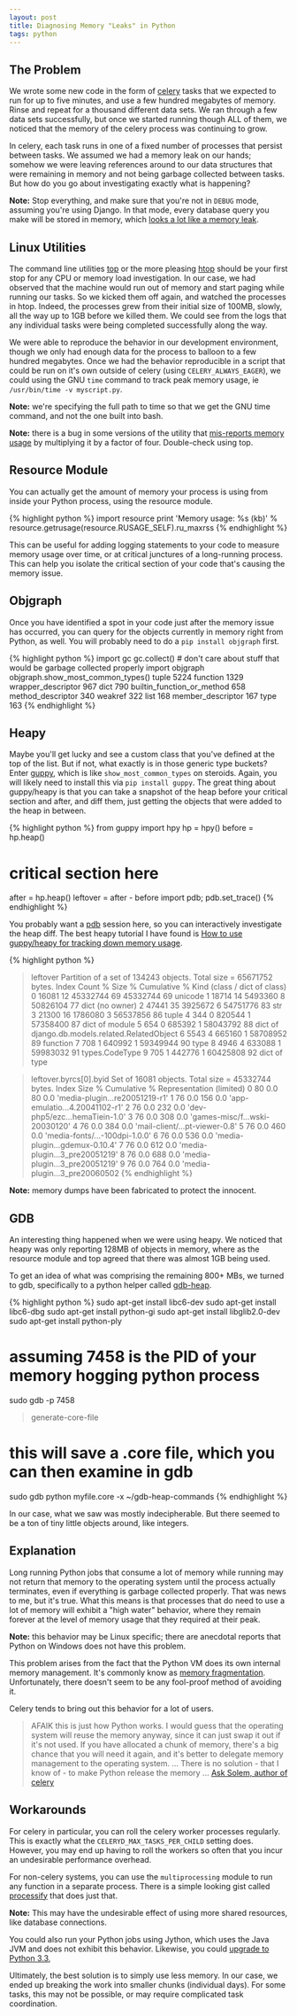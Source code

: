 ```yaml
---
layout: post
title: Diagnosing Memory "Leaks" in Python
tags: python
---
```


## The Problem

We wrote some new code in the form of [celery](https://github.com/celery/celery) tasks that we expected to run for up to five minutes, and use a few hundred megabytes of memory. Rinse and repeat for a thousand different data sets. We ran through a few data sets successfully, but once we started running though ALL of them, we noticed that the memory of the celery process was continuing to grow.

In celery, each task runs in one of a fixed number of processes that persist between tasks. We assumed we had a memory leak on our hands; somehow we were leaving references around to our data structures that were remaining in memory and not being garbage collected between tasks. But how do you go about investigating exactly what is happening?

**Note:** Stop everything, and make sure that you're not in `DEBUG` mode, assuming you're using Django. In that mode, every database query you make will be stored in memory, which [looks a lot like a memory leak](https://docs.djangoproject.com/en/dev/faq/models/#why-is-django-leaking-memory).

## Linux Utilities

The command line utilities [top](http://linux.about.com/od/commands/l/blcmdl1_top.htm) or the more pleasing [htop](http://htop.sourceforge.net/) should be your first stop for any CPU or memory load investigation. In our case, we had observed that the machine would run out of memory and start paging while running our tasks. So we kicked them off again, and watched the processes in htop. Indeed, the processes grew from their initial size of 100MB, slowly, all the way up to 1GB before we killed them. We could see from the logs that any individual tasks were being completed successfully along the way.

We were able to reproduce the behavior in our development environment, though we only had enough data for the process to balloon to a few hundred megabytes. Once we had the behavior reproducible in a script that could be run on it's own outside of celery (using `CELERY_ALWAYS_EAGER`), we could using the GNU `time` command to track peak memory usage, ie `/usr/bin/time -v myscript.py`.

**Note:** we're specifying the full path to time so that we get the GNU time command, and not the one built into bash.

**Note:** there is a bug in some versions of the utility that [mis-reports memory usage](https://bugzilla.redhat.com/show_bug.cgi?id=702826) by multiplying it by a factor of four. Double-check using top.

## Resource Module

You can actually get the amount of memory your process is using from inside your Python process, using the resource module.

{% highlight python %}
import resource
print 'Memory usage: %s (kb)' % resource.getrusage(resource.RUSAGE_SELF).ru_maxrss
{% endhighlight %}

This can be useful for adding logging statements to your code to measure memory usage over time, or at critical junctures of a long-running process. This can help you isolate the critical section of your code that's causing the memory issue.

## Objgraph

Once you have identified a spot in your code just after the memory issue has occurred, you can query for the objects currently in memory right from Python, as well. You will probably need to do a `pip install objgraph` first.

{% highlight python %}
import gc
gc.collect()  # don't care about stuff that would be garbage collected properly
import objgraph
objgraph.show_most_common_types()
tuple                      5224
function                   1329
wrapper_descriptor         967
dict                       790
builtin_function_or_method 658
method_descriptor          340
weakref                    322
list                       168
member_descriptor          167
type                       163
{% endhighlight %}

## Heapy

Maybe you'll get lucky and see a custom class that you've defined at the top of the list. But if not, what exactly is in those generic type buckets? Enter [guppy](http://guppy-pe.sourceforge.net/), which is like `show_most_common_types` on steroids. Again, you will likely need to install this via `pip install guppy`. The great thing about guppy/heapy is that you can take a snapshot of the heap before your critical section and after, and diff them, just getting the objects that were added to the heap in between.

{% highlight python %}
from guppy import hpy
hp = hpy()
before = hp.heap()

# critical section here

after = hp.heap()
leftover = after - before
import pdb; pdb.set_trace()
{% endhighlight %}

You probably want a [pdb](http://docs.python.org/2/library/pdb.html) session here, so you can interactively investigate the heap diff. The best heapy tutorial I have found is [How to use guppy/heapy for tracking down memory usage](http://www.smira.ru/wp-content/uploads/2011/08/heapy.html).

{% highlight python %}
>leftover
Partition of a set of 134243 objects. Total size = 65671752 bytes.
 Index  Count   %     Size   % Cumulative  % Kind (class / dict of class)
     0  16081  12 45332744  69  45332744  69 unicode
     1  18714  14  5493360   8  50826104  77 dict (no owner)
     2  47441  35  3925672   6  54751776  83 str
     3  21300  16  1786080   3  56537856  86 tuple
     4    344   0   820544   1  57358400  87 dict of module
     5    654   0   685392   1  58043792  88 dict of django.db.models.related.RelatedObject
     6   5543   4   665160   1  58708952  89 function
     7    708   1   640992   1  59349944  90 type
     8   4946   4   633088   1  59983032  91 types.CodeType
     9    705   1   442776   1  60425808  92 dict of type

>leftover.byrcs[0].byid
Set of 16081 <unicode> objects. Total size = 45332744 bytes.
 Index     Size   %   Cumulative  %   Representation (limited)
     0       80   0.0        80   0.0 'media-plugin...re20051219-r1'
     1       76   0.0       156   0.0 'app-emulatio...4.20041102-r1'
     2       76   0.0       232   0.0 'dev-php5/ezc...hemaTiein-1.0'
     3       76   0.0       308   0.0 'games-misc/f...wski-20030120'
     4       76   0.0       384   0.0 'mail-client/...pt-viewer-0.8'
     5       76   0.0       460   0.0 'media-fonts/...-100dpi-1.0.0'
     6       76   0.0       536   0.0 'media-plugin...gdemux-0.10.4'
     7       76   0.0       612   0.0 'media-plugin...3_pre20051219'
     8       76   0.0       688   0.0 'media-plugin...3_pre20051219'
     9       76   0.0       764   0.0 'media-plugin...3_pre20060502
{% endhighlight %}

**Note:** memory dumps have been fabricated to protect the innocent.

## GDB

An interesting thing happened when we were using heapy. We noticed that heapy was only reporting 128MB of objects in memory, where as the resource module and top agreed that there was almost 1GB being used.

To get an idea of what was comprising the remaining 800+ MBs, we turned to gdb, specifically to a python helper called [gdb-heap](https://github.com/rogerhu/gdb-heap).

{% highlight python %}
sudo apt-get install libc6-dev
sudo apt-get install libc6-dbg
sudo apt-get install python-gi
sudo apt-get install libglib2.0-dev
sudo apt-get install python-ply

# assuming 7458 is the PID of your memory hogging python process
sudo gdb -p 7458
>generate-core-file

# this will save a .core file, which you can then examine in gdb
sudo gdb python myfile.core -x ~/gdb-heap-commands
{% endhighlight %}

In our case, what we saw was mostly indecipherable. But there seemed to be a ton of tiny little objects around, like integers.

## Explanation

Long running Python jobs that consume a lot of memory while running may not return that memory to the operating system until the process actually terminates, even if everything is garbage collected properly. That was news to me, but it's true. What this means is that processes that do need to use a lot of memory will exhibit a "high water" behavior, where they remain forever at the level of memory usage that they required at their peak.

**Note:** this behavior may be Linux specific; there are anecdotal reports that Python on Windows does not have this problem.

This problem arises from the fact that the Python VM does its own internal memory management. It's commonly know as [memory fragmentation](http://revista.python.org.ar/2/en/html/memory-fragmentation.html). Unfortunately, there doesn't seem to be any fool-proof method of avoiding it.

Celery tends to bring out this behavior for a lot of users.

> AFAIK this is just how Python works. I would guess that the operating system will reuse the memory anyway, since it can just swap it out if it's not used.  If you have allocated a chunk of memory, there's a big chance that you will need it again, and it's better to delegate memory management to the operating system.
> ... There is no solution - that I know of - to make Python release the memory ... [Ask Solem, author of celery](https://groups.google.com/forum/#!topic/celery-users/jVc3I3kPtlw)


## Workarounds

For celery in particular, you can roll the celery worker processes regularly. This is exactly what the `CELERYD_MAX_TASKS_PER_CHILD` setting does. However, you may end up having to roll the workers so often that you incur an undesirable performance overhead.

For non-celery systems, you can use the `multiprocessing` module to run any function in a separate process. There is a simple looking gist called [processify](https://gist.github.com/schlamar/2311116) that does just that.

**Note:** This may have the undesirable effect of using more shared resources, like database connections.

You could also run your Python jobs using Jython, which uses the Java JVM and does not exhibit this behavior. Likewise, you could [upgrade to Python 3.3](http://bugs.python.org/issue11849),

Ultimately, the best solution is to simply use less memory. In our case, we ended up breaking the work into smaller chunks (individual days). For some tasks, this may not be possible, or may require complicated task coordination.
